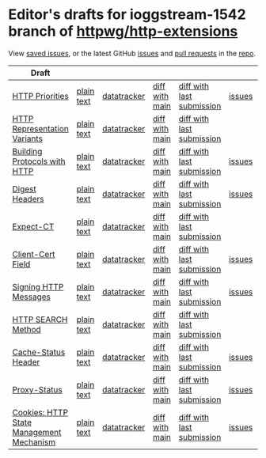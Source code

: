 # Editor's drafts for ioggstream-1542 branch of [httpwg/http-extensions](https://github.com/httpwg/http-extensions/tree/ioggstream-1542)

View [saved issues](issues.html), or the latest GitHub [issues](https://github.com/httpwg/http-extensions/issues) and [pull requests](https://github.com/httpwg/http-extensions/pulls) in the [repo](https://github.com/httpwg/http-extensions).

| Draft |     |     |     |     |     |     |
| ----- | --- | --- | --- | --- | --- | --- |
| [HTTP Priorities](./draft-ietf-httpbis-priority.html) |[plain text](./draft-ietf-httpbis-priority.txt) |[datatracker](https://datatracker.ietf.org/doc/draft-ietf-httpbis-priority) |[diff with main](https://tools.ietf.org/rfcdiff?url1=https://httpwg.github.io/http-extensions/draft-ietf-httpbis-priority.txt&amp;url2=https://httpwg.github.io/http-extensions/ioggstream-1542/draft-ietf-httpbis-priority.txt) |[diff with last submission](https://tools.ietf.org/rfcdiff?url1=https://tools.ietf.org/id/draft-ietf-httpbis-priority.txt&amp;url2=https://httpwg.github.io/http-extensions/ioggstream-1542/draft-ietf-httpbis-priority.txt) |[issues](https://github.com/httpwg/http-extensions/labels/priorities) |
| [HTTP Representation Variants](./draft-ietf-httpbis-variants.html) |[plain text](./draft-ietf-httpbis-variants.txt) |[datatracker](https://datatracker.ietf.org/doc/draft-ietf-httpbis-variants) |[diff with main](https://tools.ietf.org/rfcdiff?url1=https://httpwg.github.io/http-extensions/draft-ietf-httpbis-variants.txt&amp;url2=https://httpwg.github.io/http-extensions/ioggstream-1542/draft-ietf-httpbis-variants.txt) |[diff with last submission](https://tools.ietf.org/rfcdiff?url1=https://tools.ietf.org/id/draft-ietf-httpbis-variants.txt&amp;url2=https://httpwg.github.io/http-extensions/ioggstream-1542/draft-ietf-httpbis-variants.txt) | |
| [Building Protocols with HTTP](./draft-ietf-httpbis-bcp56bis.html) |[plain text](./draft-ietf-httpbis-bcp56bis.txt) |[datatracker](https://datatracker.ietf.org/doc/draft-ietf-httpbis-bcp56bis) |[diff with main](https://tools.ietf.org/rfcdiff?url1=https://httpwg.github.io/http-extensions/draft-ietf-httpbis-bcp56bis.txt&amp;url2=https://httpwg.github.io/http-extensions/ioggstream-1542/draft-ietf-httpbis-bcp56bis.txt) |[diff with last submission](https://tools.ietf.org/rfcdiff?url1=https://tools.ietf.org/id/draft-ietf-httpbis-bcp56bis.txt&amp;url2=https://httpwg.github.io/http-extensions/ioggstream-1542/draft-ietf-httpbis-bcp56bis.txt) |[issues](https://github.com/httpwg/http-extensions/labels/bcp56bis) |
| [Digest Headers](./draft-ietf-httpbis-digest-headers.html) |[plain text](./draft-ietf-httpbis-digest-headers.txt) |[datatracker](https://datatracker.ietf.org/doc/draft-ietf-httpbis-digest-headers) |[diff with main](https://tools.ietf.org/rfcdiff?url1=https://httpwg.github.io/http-extensions/draft-ietf-httpbis-digest-headers.txt&amp;url2=https://httpwg.github.io/http-extensions/ioggstream-1542/draft-ietf-httpbis-digest-headers.txt) |[diff with last submission](https://tools.ietf.org/rfcdiff?url1=https://tools.ietf.org/id/draft-ietf-httpbis-digest-headers.txt&amp;url2=https://httpwg.github.io/http-extensions/ioggstream-1542/draft-ietf-httpbis-digest-headers.txt) |[issues](https://github.com/httpwg/http-extensions/labels/digest-headers) |
| [Expect-CT](./draft-ietf-httpbis-expect-ct.html) |[plain text](./draft-ietf-httpbis-expect-ct.txt) |[datatracker](https://datatracker.ietf.org/doc/draft-ietf-httpbis-expect-ct) |[diff with main](https://tools.ietf.org/rfcdiff?url1=https://httpwg.github.io/http-extensions/draft-ietf-httpbis-expect-ct.txt&amp;url2=https://httpwg.github.io/http-extensions/ioggstream-1542/draft-ietf-httpbis-expect-ct.txt) |[diff with last submission](https://tools.ietf.org/rfcdiff?url1=https://tools.ietf.org/id/draft-ietf-httpbis-expect-ct.txt&amp;url2=https://httpwg.github.io/http-extensions/ioggstream-1542/draft-ietf-httpbis-expect-ct.txt) | |
| [Client-Cert Field](./draft-ietf-httpbis-client-cert-field.html) |[plain text](./draft-ietf-httpbis-client-cert-field.txt) |[datatracker](https://datatracker.ietf.org/doc/draft-ietf-httpbis-client-cert-field) |[diff with main](https://tools.ietf.org/rfcdiff?url1=https://httpwg.github.io/http-extensions/draft-ietf-httpbis-client-cert-field.txt&amp;url2=https://httpwg.github.io/http-extensions/ioggstream-1542/draft-ietf-httpbis-client-cert-field.txt) |[diff with last submission](https://tools.ietf.org/rfcdiff?url1=https://tools.ietf.org/id/draft-ietf-httpbis-client-cert-field.txt&amp;url2=https://httpwg.github.io/http-extensions/ioggstream-1542/draft-ietf-httpbis-client-cert-field.txt) |[issues](https://github.com/httpwg/http-extensions/labels/client-cert-field) |
| [Signing HTTP Messages](./draft-ietf-httpbis-message-signatures.html) |[plain text](./draft-ietf-httpbis-message-signatures.txt) |[datatracker](https://datatracker.ietf.org/doc/draft-ietf-httpbis-message-signatures) |[diff with main](https://tools.ietf.org/rfcdiff?url1=https://httpwg.github.io/http-extensions/draft-ietf-httpbis-message-signatures.txt&amp;url2=https://httpwg.github.io/http-extensions/ioggstream-1542/draft-ietf-httpbis-message-signatures.txt) |[diff with last submission](https://tools.ietf.org/rfcdiff?url1=https://tools.ietf.org/id/draft-ietf-httpbis-message-signatures.txt&amp;url2=https://httpwg.github.io/http-extensions/ioggstream-1542/draft-ietf-httpbis-message-signatures.txt) |[issues](https://github.com/httpwg/http-extensions/labels/signatures) |
| [HTTP SEARCH Method](./draft-ietf-httpbis-safe-method-w-body.html) |[plain text](./draft-ietf-httpbis-safe-method-w-body.txt) |[datatracker](https://datatracker.ietf.org/doc/draft-ietf-httpbis-safe-method-w-body) |[diff with main](https://tools.ietf.org/rfcdiff?url1=https://httpwg.github.io/http-extensions/draft-ietf-httpbis-safe-method-w-body.txt&amp;url2=https://httpwg.github.io/http-extensions/ioggstream-1542/draft-ietf-httpbis-safe-method-w-body.txt) |[diff with last submission](https://tools.ietf.org/rfcdiff?url1=https://tools.ietf.org/id/draft-ietf-httpbis-safe-method-w-body.txt&amp;url2=https://httpwg.github.io/http-extensions/ioggstream-1542/draft-ietf-httpbis-safe-method-w-body.txt) | |
| [Cache-Status Header](./draft-ietf-httpbis-cache-header.html) |[plain text](./draft-ietf-httpbis-cache-header.txt) |[datatracker](https://datatracker.ietf.org/doc/draft-ietf-httpbis-cache-header) |[diff with main](https://tools.ietf.org/rfcdiff?url1=https://httpwg.github.io/http-extensions/draft-ietf-httpbis-cache-header.txt&amp;url2=https://httpwg.github.io/http-extensions/ioggstream-1542/draft-ietf-httpbis-cache-header.txt) |[diff with last submission](https://tools.ietf.org/rfcdiff?url1=https://tools.ietf.org/id/draft-ietf-httpbis-cache-header.txt&amp;url2=https://httpwg.github.io/http-extensions/ioggstream-1542/draft-ietf-httpbis-cache-header.txt) |[issues](https://github.com/httpwg/http-extensions/labels/cache-header) |
| [Proxy-Status](./draft-ietf-httpbis-proxy-status.html) |[plain text](./draft-ietf-httpbis-proxy-status.txt) |[datatracker](https://datatracker.ietf.org/doc/draft-ietf-httpbis-proxy-status) |[diff with main](https://tools.ietf.org/rfcdiff?url1=https://httpwg.github.io/http-extensions/draft-ietf-httpbis-proxy-status.txt&amp;url2=https://httpwg.github.io/http-extensions/ioggstream-1542/draft-ietf-httpbis-proxy-status.txt) |[diff with last submission](https://tools.ietf.org/rfcdiff?url1=https://tools.ietf.org/id/draft-ietf-httpbis-proxy-status.txt&amp;url2=https://httpwg.github.io/http-extensions/ioggstream-1542/draft-ietf-httpbis-proxy-status.txt) |[issues](https://github.com/httpwg/http-extensions/labels/proxy-status) |
| [Cookies: HTTP State Management Mechanism](./draft-ietf-httpbis-rfc6265bis.html) |[plain text](./draft-ietf-httpbis-rfc6265bis.txt) |[datatracker](https://datatracker.ietf.org/doc/draft-ietf-httpbis-rfc6265bis) |[diff with main](https://tools.ietf.org/rfcdiff?url1=https://httpwg.github.io/http-extensions/draft-ietf-httpbis-rfc6265bis.txt&amp;url2=https://httpwg.github.io/http-extensions/ioggstream-1542/draft-ietf-httpbis-rfc6265bis.txt) |[diff with last submission](https://tools.ietf.org/rfcdiff?url1=https://tools.ietf.org/id/draft-ietf-httpbis-rfc6265bis.txt&amp;url2=https://httpwg.github.io/http-extensions/ioggstream-1542/draft-ietf-httpbis-rfc6265bis.txt) |[issues](https://github.com/httpwg/http-extensions/labels/6265bis) |

